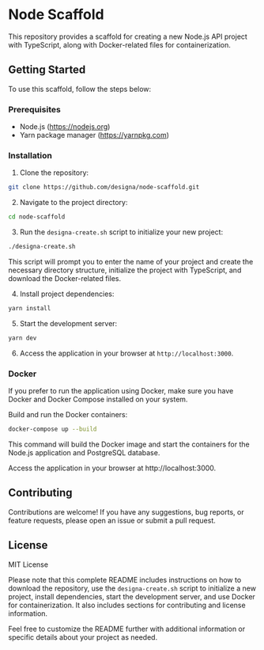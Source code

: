 # Node Scaffold

This repository provides a scaffold for creating a new Node.js API project with TypeScript, along with Docker-related files for containerization.

## Getting Started

To use this scaffold, follow the steps below:

### Prerequisites

- Node.js (https://nodejs.org)
- Yarn package manager (https://yarnpkg.com)

### Installation

1. Clone the repository:

```bash
git clone https://github.com/designa/node-scaffold.git
```
2. Navigate to the project directory:
```bash
cd node-scaffold
```

3. Run the `designa-create.sh` script to initialize your new project:

```bash
./designa-create.sh
```

This script will prompt you to enter the name of your project and create the necessary directory structure, initialize the project with TypeScript, and download the Docker-related files.

4. Install project dependencies:

```bash
yarn install
```

5. Start the development server:

```bash
yarn dev
```

6. Access the application in your browser at `http://localhost:3000`.

### Docker

If you prefer to run the application using Docker, make sure you have Docker and Docker Compose installed on your system.

Build and run the Docker containers:

```bash
docker-compose up --build
```

This command will build the Docker image and start the containers for the Node.js application and PostgreSQL database.

Access the application in your browser at http://localhost:3000.

## Contributing

Contributions are welcome! If you have any suggestions, bug reports, or feature requests, please open an issue or submit a pull request.

## License

MIT License

Please note that this complete README includes instructions on how to download the repository, use the `designa-create.sh` script to initialize a new project, install dependencies, start the development server, and use Docker for containerization. It also includes sections for contributing and license information.

Feel free to customize the README further with additional information or specific details about your project as needed.